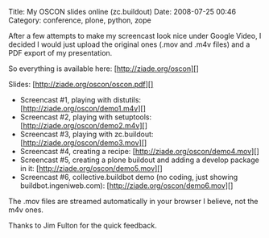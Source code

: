 Title: My OSCON slides online (zc.buildout)
Date: 2008-07-25 00:46
Category: conference, plone, python, zope

After a few attempts to make my screencast look nice under Google Video,
I decided I would just upload the original ones (.mov and .m4v files)
and a PDF export of my presentation.   
  
So everything is available here: [http://ziade.org/oscon][]   
  
Slides: [http://ziade.org/oscon/oscon.pdf][]   
-   Screencast \#1, playing with distutils:
    [http://ziade.org/oscon/demo1.m4v][]
-   Screencast \#2, playing with setuptools:
    [http://ziade.org/oscon/demo2.m4v][]
-   Screencast \#3, playing with zc.buildout:
    [http://ziade.org/oscon/demo3.mov][]
-   Screencast \#4, creating a recipe:
    [http://ziade.org/oscon/demo4.mov][]
-   Screencast \#5, creating a plone buildout and adding a develop
    package in it: [http://ziade.org/oscon/demo5.mov][]
-   Screencast \#6, collective.buildbot demo (no coding, just showing
    buildbot.ingeniweb.com): [http://ziade.org/oscon/demo6.mov][]

  
The .mov files are streamed automatically in your browser I believe,
not the m4v ones.   
  
Thanks to Jim Fulton for the quick feedback.

  [http://ziade.org/oscon]: http://ziade.org/oscon
  [http://ziade.org/oscon/oscon.pdf]: http://ziade.org/oscon/oscon.pdf
  [http://ziade.org/oscon/demo1.m4v]: http://ziade.org/oscon/demo1.m4v
  [http://ziade.org/oscon/demo2.m4v]: http://ziade.org/oscon/demo2.m4v
  [http://ziade.org/oscon/demo3.mov]: http://ziade.org/oscon/demo3.mov
  [http://ziade.org/oscon/demo4.mov]: http://ziade.org/oscon/demo4.mov
  [http://ziade.org/oscon/demo5.mov]: http://ziade.org/oscon/demo5.mov
  [http://ziade.org/oscon/demo6.mov]: http://ziade.org/oscon/demo6.mov

